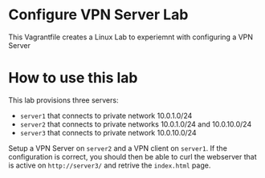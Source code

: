 # Configure VPN Server Lab

This Vagrantfile creates a Linux Lab to experiemnt with configuring a VPN Server

# How to use this lab

This lab provisions three servers: 
- `server1` that connects to private network 10.0.1.0/24
- `server2` that connects to private networks 10.0.1.0/24 and 10.0.10.0/24
- `server3` that connects to private network 10.0.10.0/24

Setup a VPN Server on `server2` and a VPN client on `server1`. If the configuration is
correct, you should then be able to curl the webserver that is active on `http://server3/`
and retrive the `index.html` page.
